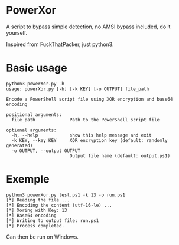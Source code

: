 # PowerXor
A script to bypass simple detection, no AMSI bypass included, do it yourself.

Inspired from FuckThatPacker, just python3.

# Basic usage

```
python3 powerXor.py -h                                 
usage: powerXor.py [-h] [-k KEY] [-o OUTPUT] file_path

Encode a PowerShell script file using XOR encryption and base64 encoding

positional arguments:
  file_path             Path to the PowerShell script file

optional arguments:
  -h, --help            show this help message and exit
  -k KEY, --key KEY     XOR encryption key (default: randomly generated)
  -o OUTPUT, --output OUTPUT
                        Output file name (default: output.ps1)
```

# Exemple 
```
python3 powerXor.py test.ps1 -k 13 -o run.ps1          
[*] Reading the file ...
[*] Encoding the content (utf-16-le) ...
[*] Xoring with Key: 13
[*] Base64 encoding
[*] Writing to output file: run.ps1
[*] Process completed.
```
Can then be run on Windows.
